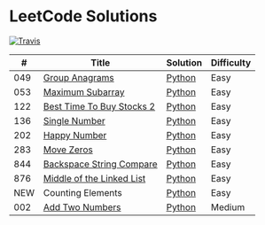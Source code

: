 LeetCode Solutions
=====
[![Travis](https://img.shields.io/badge/language-Python-green.svg)]()

| # | Title | Solution | Difficulty |
|---| ----- | -------- | ---------- |
|049|[Group Anagrams](https://leetcode.com/problems/group-anagrams/) | [Python](./python/049_Group_Anagrams.py)|Easy|
|053|[Maximum Subarray](https://leetcode.com/problems/maximum-subarray/) | [Python](./python/053_Maximum_Subarray.py)|Easy|
|122|[Best Time To Buy Stocks 2](https://leetcode.com/problems/best-time-to-buy-and-sell-stock-ii/) | [Python](./python/122_Best_Time_To_By_Stock_2.py)|Easy|
|136|[Single Number](https://leetcode.com/problems/single-number/) | [Python](./python/136_Single_Number.py)|Easy|
|202|[Happy Number](https://leetcode.com/problems/happy-number/) | [Python](./python/202_Happy_Number.py)|Easy|
|283|[Move Zeros](https://leetcode.com/problems/move-zeroes/) | [Python](./python/283_Move_Zeros.py)|Easy|
|844|[Backspace String Compare](https://leetcode.com/problems/backspace-string-compare/) | [Python](./python/844_Backspace_String_Compare.py)|Easy|
|876|[Middle of the Linked List](https://leetcode.com/problems/middle-of-the-linked-list/) | [Python](./python/876_Middle_of_the_Linked_List.py)|Easy|
|NEW| Counting Elements | [Python](./python/new_Counting_Elements.py)|Easy|
|002|[Add Two Numbers](https://leetcode.com/problems/add-two-numbers/) | [Python](./python/002_Add_Two_Numbers.py)|Medium|
